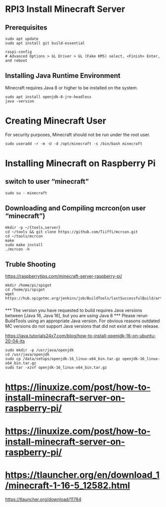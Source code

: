 # RPI3 Install Minecraft Server

## Prerequisites 
```
sudo apt update
sudo apt install git build-essential

raspi-config
# Advanced Options > GL Driver > GL (Fake KMS) select, <Finish> Enter, and reboot
```

## Installing Java Runtime Environment 

Minecraft requires Java 8 or higher to be installed on the system.

```
sudo apt install openjdk-8-jre-headless
java -version
```

# Creating Minecraft User 

For security purposes, Minecraft should not be run under the root user.
```
sudo useradd -r -m -U -d /opt/minecraft -s /bin/bash minecraft
```
# Installing Minecraft on Raspberry Pi

##  switch to user “minecraft”
```
sudo su - minecraft
```

## Downloading and Compiling mcrcon(on user “minecraft”)
```
mkdir -p ~/{tools,server}
cd ~/tools && git clone https://github.com/Tiiffi/mcrcon.git
cd ~/tools/mcrcon
make
sudo make install
./mcrcon -h
```


## Truble Shooting


https://raspberrytips.com/minecraft-server-raspberry-pi/
```
mkdir /home/pi/spigot
cd /home/pi/spigot
wget https://hub.spigotmc.org/jenkins/job/BuildTools/lastSuccessfulBuild/artifact/target/BuildTools.jar
```

### 
*** The version you have requested to build requires Java versions between [Java 16, Java 16], but you are using Java 8
*** Please rerun BuildTools using an appropriate Java version. For obvious reasons outdated MC versions do not support Java versions that did not exist at their release.

https://java.tutorials24x7.com/blog/how-to-install-openjdk-16-on-ubuntu-20-04-lts

```
sudo mkdir -p /usr/java/openjdk
cd /usr/java/openjdk
sudo cp /data/setups/openjdk-16_linux-x64_bin.tar.gz openjdk-16_linux-x64_bin.tar.gz
sudo tar -xzvf openjdk-16_linux-x64_bin.tar.gz
```

# https://linuxize.com/post/how-to-install-minecraft-server-on-raspberry-pi/


# https://linuxize.com/post/how-to-install-minecraft-server-on-raspberry-pi/


# https://tlauncher.org/en/download_1/minecraft-1-16-5_12582.html
https://tlauncher.org/download/11784
